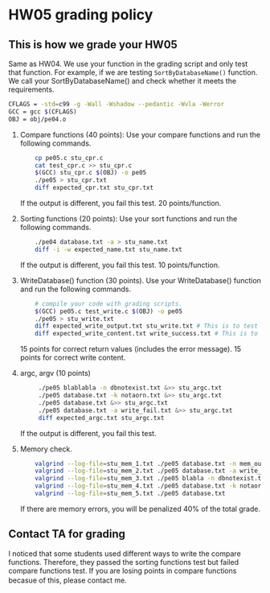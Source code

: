 # HW05 grading policy

## This is how we grade your HW05

Same as HW04. We use your function in the grading script and only test that function.
For example, if we are testing `SortByDatabaseName()` function. We call your SortByDatabaseName() and check whether it meets the requirements.
```bash
CFLAGS = -std=c99 -g -Wall -Wshadow --pedantic -Wvla -Werror
GCC = gcc $(CFLAGS)
OBJ = obj/pe04.o
```
1. Compare functions (40 points): Use your compare functions and run the following commands.
	```bash
		cp pe05.c stu_cpr.c
		cat test_cpr.c >> stu_cpr.c
		$(GCC) stu_cpr.c $(OBJ) -o pe05
		./pe05 > stu_cpr.txt
		diff expected_cpr.txt stu_cpr.txt
	```
	If the output is different, you fail this test. 20 points/function.

2. Sorting functions (20 points): Use your sort functions and run the following commands.
	```bash
		./pe04 database.txt -a > stu_name.txt
		diff -i -w expected_name.txt stu_name.txt
	```
	If the output is different, you fail this test. 10 points/function. 

3. WriteDatabase() function (30 points).  Use your WriteDatabase() function and run the following commands. 
	```bash
		# compile your code with grading scripts.
		$(GCC) pe05.c test_write.c $(OBJ) -o pe05
		./pe05 > stu_write.txt
		diff expected_write_output.txt stu_write.txt # This is to test whether you return 0 and print error message when this function failed.
		diff expected_write_content.txt write_success.txt # This is to test whether your write function works. Your file is named as "write_success.txt" in the testing script.
	```
	15 points for correct return values (includes the error message). 15 points for correct write content. 

4. argc, argv (10 points)
	```bash
		 ./pe05 blablabla -n dbnotexist.txt &>> stu_argc.txt
		 ./pe05 database.txt -k notaorn.txt &>> stu_argc.txt
		 ./pe05 database.txt &>> stu_argc.txt
		 ./pe05 database.txt -a write_fail.txt &>> stu_argc.txt
		 diff expected_argc.txt stu_argc.txt
	```
	If the output is different, you fail this test.

5. Memory check.
	```bash
		valgrind --log-file=stu_mem_1.txt ./pe05 database.txt -n mem_outout.txt
		valgrind --log-file=stu_mem_2.txt ./pe05 database.txt -a write_fail.txt
		valgrind --log-file=stu_mem_3.txt ./pe05 blabla -n dbnotexist.txt
		valgrind --log-file=stu_mem_4.txt ./pe05 database.txt -k notaorn.txt
		valgrind --log-file=stu_mem_5.txt ./pe05 database.txt
	```
	If there are memory errors, you will be penalized 40% of the total grade.

## Contact TA for grading

I noticed that some students used different ways to write the compare functions. Therefore, they passed the sorting functions test but failed compare functions test. If you are losing points in compare functions becasue of this, please contact me.　

